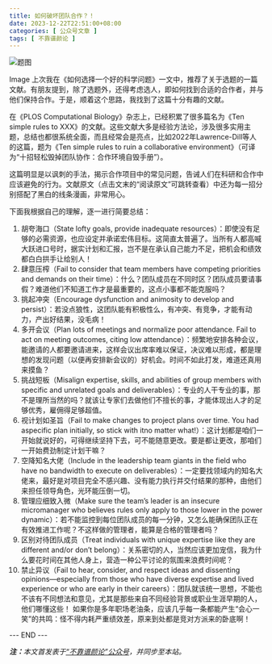 ```yaml
---
title: 如何破坏团队合作？！
date: 2023-12-22T22:51:00+08:00
categories: [ 公众号文章 ]
tags: [ 不靠谱颜论 ]
---
```


<div class="p-3 text-center">
  <img class="img-fluid" src="/images/2023/1222/01.png" alt="题图" style="max-width:640px">
</div>

Image
上次我在《如何选择一个好的科学问题》一文中，推荐了关于选题的一篇文献。有朋友提到，除了选题外，还得考虑选人，即如何找到合适的合作者，并与他们保持合作。于是，顺着这个思路，我找到了这篇十分有趣的文献。

在《PLOS Computational Biology》杂志上，已经积累了很多篇名为《Ten simple rules to XXX》的文献。这些文献大多是经验方法论，涉及很多实用主题，总结也都很系统全面，而且经常会是亮点，比如2022年Lawrence-Dill等人的这篇，题为《Ten simple rules to ruin a collaborative environment》（可译为“十招轻松毁掉团队协作：合作环境自毁手册”）。

这篇明显是以讽刺的手法，揭示合作项目中的常见问题，告诫人们在科研和合作中应该避免的行为。文献原文（点击文末的“阅读原文”可跳转查看）中还为每一招分别搭配了黑白的线条漫画，非常用心。

下面我根据自己的理解，逐一进行简要总结：

1. 胡夸海口（State lofty goals, provide inadequate resources）：即使没有足够的必需资源，也应设定并承诺宏伟目标。这简直太普遍了。当所有人都高喊大跃进口号时，据实计划和汇报，岂不是在承认自己能力不足，把机会和绩效都白白拱手让给别人！
2. 肆意压榨（Fail to consider that team members have competing priorities and demands on their time）：什么？团队成员在不同时区？团队成员要请事假？难道他们不知道工作才是最重要的，这点小事都不能克服吗？
3. 挑起冲突（Encourage dysfunction and animosity to develop and persist）：若没点狼性，这团队能有积极性么，有冲突、有竞争，才能有动力，产出好结果，没毛病！
4. 多开会议（Plan lots of meetings and normalize poor attendance. Fail to act on meeting outcomes, citing low attendance）：频繁地安排各种会议，能邀请的人都要邀请进来，这样会议出席率难以保证，决议难以形成，都是理想的发现问题（以便再安排新会议的）好机会。时间不如此打发，难道还真用来摸鱼？
5. 挑战短板（Misalign expertise, skills, and abilities of group members with specific and unrelated goals and deliverables）：专业的人干专业的事，那不是理所当然的吗？就该让专家们去做他们不擅长的事，才能体现出人才的足够优秀，雇佣得足够超值。
6. 视计划如圣旨（Fail to make changes to project plans over time. You had aspecific plan initially, so stick with itno matter what!）：这计划都是咱们一开始就说好的，可得继续坚持下去，可不能随意更改。要是都让更改，那咱们一开始费劲制定计划干嘛？
7. 空降知名大佬（Include in the leadership team giants in the field who have no bandwidth to execute on deliverables）：一定要找领域内的知名大佬来，最好是对项目完全不感兴趣、没有能力执行并交付结果的那种，由他们来担任领导角色，光环能压倒一切。
8. 管理应细致入微（Make sure the team’s leader is an insecure micromanager who believes rules only apply to those lower in the power dynamic）：若不能监控到每位团队成员的每一分钟，又怎么能确保团队正在有效推进工作呢？不这样做的管理者，能算是合格的管理者吗？
9. 区别对待团队成员（Treat individuals with unique expertise like they are different and/or don’t belong）：关系密切的人，当然应该更加宠信，我为什么要花时间在其他人身上，营造一种公平讨论的氛围来浪费时间呢？
10. 禁止异议（Fail to hear, consider, and respect ideas and dissenting opinions—especially from those who have diverse expertise and lived experience or who are early in their careers）：团队就该统一思想，不能也不该有不同想法和意见，尤其是那些来自不同经验背景或职业生涯早期的人，他们哪懂这些！
如果你是多年职场老油条，应该几乎每一条都能产生“会心一笑”的共鸣：怪不得内耗严重绩效差，原来到处都是竞对方派来的卧底啊！

<div class="p-5 text-center">--- END ---</div>

<i><b>注：</b>本文首发表于[“不靠谱颜论”公众号](https://mp.weixin.qq.com/s/sczQOaZo3wtAc5bvfFuoHA)，并同步至本站。</i>
